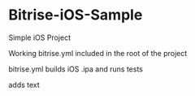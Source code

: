 # Bitrise-iOS-Sample
Simple iOS Project 

Working bitrise.yml included in the root of the project

bitrise.yml builds iOS .ipa and runs tests 

adds text
